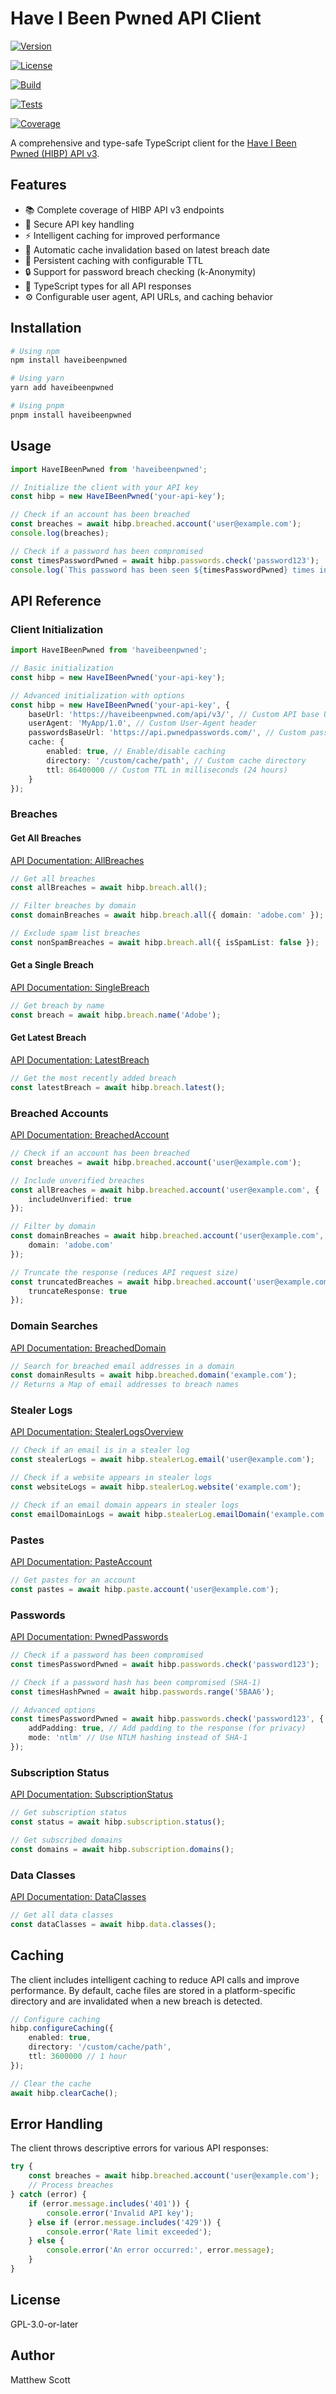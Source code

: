 # Have I Been Pwned API Client

[![Version](https://img.shields.io/endpoint?url=https://gist.githubusercontent.com/Zei33/ea274423cad68ec583a39cd12d8f9441/raw/wanikani-api-version.json)](https://github.com/Zei33/wanikani-api/releases)

[![License](https://img.shields.io/endpoint?url=https://gist.githubusercontent.com/Zei33/ea274423cad68ec583a39cd12d8f9441/raw/wanikani-api-license.json)](https://github.com/Zei33/wanikani-api/blob/main/LICENSE.md)

[![Build](https://github.com/Zei33/wanikani-api/actions/workflows/ci.yml/badge.svg)](https://github.com/Zei33/wanikani-api/actions/workflows/ci.yml)

[![Tests](https://img.shields.io/endpoint?url=https://gist.githubusercontent.com/Zei33/ea274423cad68ec583a39cd12d8f9441/raw/wanikani-api-junit-tests.json)](https://github.com/Zei33/wanikani-api/actions/workflows/ci.yml)

[![Coverage](https://img.shields.io/endpoint?url=https://gist.githubusercontent.com/Zei33/ea274423cad68ec583a39cd12d8f9441/raw/wanikani-api-lcov-coverage.json)](https://github.com/Zei33/wanikani-api/actions/workflows/ci.yml)

A comprehensive and type-safe TypeScript client for the [Have I Been Pwned (HIBP) API v3](https://haveibeenpwned.com/API/v3).

## Features

- 📚 Complete coverage of HIBP API v3 endpoints
- 🔑 Secure API key handling
- ⚡ Intelligent caching for improved performance
- 🔄 Automatic cache invalidation based on latest breach date
- 💾 Persistent caching with configurable TTL
- 🔒 Support for password breach checking (k-Anonymity)
- 📱 TypeScript types for all API responses
- ⚙️ Configurable user agent, API URLs, and caching behavior

## Installation

```bash
# Using npm
npm install haveibeenpwned

# Using yarn
yarn add haveibeenpwned

# Using pnpm
pnpm install haveibeenpwned
```

## Usage

```typescript
import HaveIBeenPwned from 'haveibeenpwned';

// Initialize the client with your API key
const hibp = new HaveIBeenPwned('your-api-key');

// Check if an account has been breached
const breaches = await hibp.breached.account('user@example.com');
console.log(breaches);

// Check if a password has been compromised
const timesPasswordPwned = await hibp.passwords.check('password123');
console.log(`This password has been seen ${timesPasswordPwned} times in data breaches`);
```

## API Reference

### Client Initialization

```typescript
import HaveIBeenPwned from 'haveibeenpwned';

// Basic initialization
const hibp = new HaveIBeenPwned('your-api-key');

// Advanced initialization with options
const hibp = new HaveIBeenPwned('your-api-key', {
	baseUrl: 'https://haveibeenpwned.com/api/v3/', // Custom API base URL
	userAgent: 'MyApp/1.0', // Custom User-Agent header
	passwordsBaseUrl: 'https://api.pwnedpasswords.com/', // Custom passwords API URL
	cache: {
		enabled: true, // Enable/disable caching
		directory: '/custom/cache/path', // Custom cache directory
		ttl: 86400000 // Custom TTL in milliseconds (24 hours)
	}
});
```

### Breaches

#### Get All Breaches

[API Documentation: AllBreaches](https://haveibeenpwned.com/API/v3#AllBreaches)

```typescript
// Get all breaches
const allBreaches = await hibp.breach.all();

// Filter breaches by domain
const domainBreaches = await hibp.breach.all({ domain: 'adobe.com' });

// Exclude spam list breaches
const nonSpamBreaches = await hibp.breach.all({ isSpamList: false });
```

#### Get a Single Breach

[API Documentation: SingleBreach](https://haveibeenpwned.com/API/v3#SingleBreach)

```typescript
// Get breach by name
const breach = await hibp.breach.name('Adobe');
```

#### Get Latest Breach

[API Documentation: LatestBreach](https://haveibeenpwned.com/API/v3#LatestBreach)

```typescript
// Get the most recently added breach
const latestBreach = await hibp.breach.latest();
```

### Breached Accounts

[API Documentation: BreachedAccount](https://haveibeenpwned.com/API/v3#BreachedAccount)

```typescript
// Check if an account has been breached
const breaches = await hibp.breached.account('user@example.com');

// Include unverified breaches
const allBreaches = await hibp.breached.account('user@example.com', { 
	includeUnverified: true 
});

// Filter by domain
const domainBreaches = await hibp.breached.account('user@example.com', { 
	domain: 'adobe.com' 
});

// Truncate the response (reduces API request size)
const truncatedBreaches = await hibp.breached.account('user@example.com', { 
	truncateResponse: true 
});
```

### Domain Searches

[API Documentation: BreachedDomain](https://haveibeenpwned.com/API/v3#BreachedDomain)

```typescript
// Search for breached email addresses in a domain
const domainResults = await hibp.breached.domain('example.com');
// Returns a Map of email addresses to breach names
```

### Stealer Logs

[API Documentation: StealerLogsOverview](https://haveibeenpwned.com/API/v3#StealerLogsOverview)

```typescript
// Check if an email is in a stealer log
const stealerLogs = await hibp.stealerLog.email('user@example.com');

// Check if a website appears in stealer logs
const websiteLogs = await hibp.stealerLog.website('example.com');

// Check if an email domain appears in stealer logs
const emailDomainLogs = await hibp.stealerLog.emailDomain('example.com');
```

### Pastes

[API Documentation: PasteAccount](https://haveibeenpwned.com/API/v3#PasteAccount)

```typescript
// Get pastes for an account
const pastes = await hibp.paste.account('user@example.com');
```

### Passwords

[API Documentation: PwnedPasswords](https://haveibeenpwned.com/API/v3#PwnedPasswords)

```typescript
// Check if a password has been compromised
const timesPasswordPwned = await hibp.passwords.check('password123');

// Check if a password hash has been compromised (SHA-1)
const timesHashPwned = await hibp.passwords.range('5BAA6');

// Advanced options
const timesPasswordPwned = await hibp.passwords.check('password123', {
	addPadding: true, // Add padding to the response (for privacy)
	mode: 'ntlm' // Use NTLM hashing instead of SHA-1
});
```

### Subscription Status

[API Documentation: SubscriptionStatus](https://haveibeenpwned.com/API/v3#SubscriptionStatus)

```typescript
// Get subscription status
const status = await hibp.subscription.status();

// Get subscribed domains
const domains = await hibp.subscription.domains();
```

### Data Classes

[API Documentation: DataClasses](https://haveibeenpwned.com/API/v3#DataClasses)

```typescript
// Get all data classes
const dataClasses = await hibp.data.classes();
```

## Caching

The client includes intelligent caching to reduce API calls and improve performance. By default, cache files are stored in a platform-specific directory and are invalidated when a new breach is detected.

```typescript
// Configure caching
hibp.configureCaching({
	enabled: true,
	directory: '/custom/cache/path',
	ttl: 3600000 // 1 hour
});

// Clear the cache
await hibp.clearCache();
```

## Error Handling

The client throws descriptive errors for various API responses:

```typescript
try {
	const breaches = await hibp.breached.account('user@example.com');
	// Process breaches
} catch (error) {
	if (error.message.includes('401')) {
		console.error('Invalid API key');
	} else if (error.message.includes('429')) {
		console.error('Rate limit exceeded');
	} else {
		console.error('An error occurred:', error.message);
	}
}
```

## License

GPL-3.0-or-later

## Author

Matthew Scott

